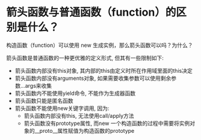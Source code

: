   # 箭头函数与普通函数（function）的区别是什么？

构造函数（function）可以使用 new 生成实例，那么箭头函数可以吗？为什么？

   箭头函数是普通函数的一种更优雅的定义形式, 但其有一些限制如下:

   - 箭头函数内部没有this对象, 其内部的this由定义时所在作用域里面的this决定
   - 箭头函数内部没有arguments对象, 如果需要收集参数可以使用剩余参数...args来收集
   - 箭头函数内不能使用yield命令, 不能作为生成器函数
   - 箭头函数只能是匿名函数
   - 箭头函数不能使用new关键字调用, 因为:
        - 箭头函数内部没有this, 无法使用call/apply方法
        - 箭头函数没有prototype属性, 而new 一个构造函数的过程中需要将实例对象的__proto__属性赋值为构造函数的prototype